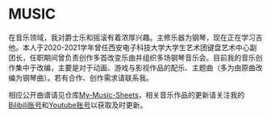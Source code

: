 ---
---

# MUSIC

在音乐领域，我对爵士乐和摇滚有着浓厚兴趣。主修乐器为钢琴，现在正在学习吉他。本人于2020-2021学年曾任西安电子科技大学大学生艺术团键盘艺术中心副团长，任职期间曾负责创作多首改变乐曲并组织多场钢琴音乐会。目前我的音乐创作集中于改编，主要是对于动画、游戏与影视作品的配乐、主题曲（多为由原曲改编为钢琴曲）。若有合作、创作需求请联系我。

相应公开曲谱请见仓库[My-Music-Sheets](https://github.com/Moemoemaru/My-Music-Sheets)，相关音乐作品的更新请关注我的[Bilibili账号](https://space.bilibili.com/17763055)和[Youtube账号](https://www.youtube.com/@moemoemaru3396)以获取及时更新。
